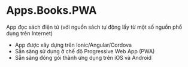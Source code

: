 # Apps.Books.PWA
App đọc sách điện tử (với nguồn sách tự động lấy từ một số nguồn phổ dụng trên Internet)

- App được xây dựng trên Ionic/Angular/Cordova
- Sẵn sàng sử dụng ở chế độ Progressive Web App (PWA)
- Sẵn sàng đóng gói thành ứng dụng trên iOS và Android
